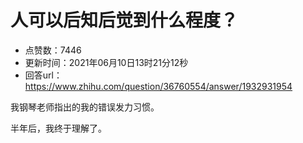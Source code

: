 # 人可以后知后觉到什么程度？
- 点赞数：7446
- 更新时间：2021年06月10日13时21分12秒
- 回答url：https://www.zhihu.com/question/36760554/answer/1932931954
<body>
 <p data-pid="5tGIfB9o">我钢琴老师指出的我的错误发力习惯。</p>
 <p data-pid="PvDGwq0e">半年后，我终于理解了。</p>
</body>